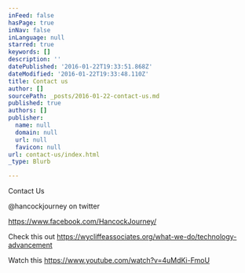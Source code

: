 ```yaml
---
inFeed: false
hasPage: true
inNav: false
inLanguage: null
starred: true
keywords: []
description: ''
datePublished: '2016-01-22T19:33:51.868Z'
dateModified: '2016-01-22T19:33:48.110Z'
title: Contact us
author: []
sourcePath: _posts/2016-01-22-contact-us.md
published: true
authors: []
publisher:
  name: null
  domain: null
  url: null
  favicon: null
url: contact-us/index.html
_type: Blurb

---
```

Contact Us

@hancockjourney on twitter

https://www.facebook.com/HancockJourney/ 

Check this out   https://wycliffeassociates.org/what-we-do/technology-advancement

Watch this   https://www.youtube.com/watch?v=4uMdKi-FmoU